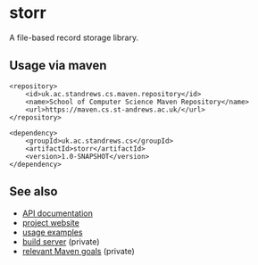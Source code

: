 # storr

A file-based record storage library.

## Usage via maven

```
<repository>
    <id>uk.ac.standrews.cs.maven.repository</id>
    <name>School of Computer Science Maven Repository</name>
    <url>https://maven.cs.st-andrews.ac.uk/</url>
</repository>
```

```
<dependency>
    <groupId>uk.ac.standrews.cs</groupId>
    <artifactId>storr</artifactId>
    <version>1.0-SNAPSHOT</version>
</dependency>
```

## See also

* [API documentation](https://quicksilver.host.cs.st-andrews.ac.uk/apidocs/storr/)
* [project website](https://stacs-srg.github.io/storr/)
* [usage examples](https://github.com/stacs-srg/storr/tree/master/src/main/java/uk/ac/standrews/cs/storr/examples)
* [build server](https://beast.cs.st-andrews.ac.uk/teamcity/viewType.html?buildTypeId=Storr_2_Build) (private)
* [relevant Maven goals](https://github.com/stacs-srg/hub/tree/master/maven) (private)
